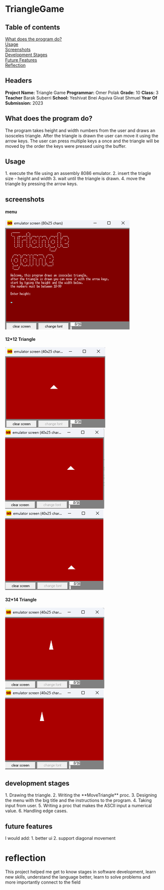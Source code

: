 # TriangleGame

## Table of contents
[What does the program do?](#what-does-the-program-do)  
[Usage](#usage)  
[Screenshots](#screenshots)  
[Development Stages](#development-stages)  
[Future Features](#future-features)  
[Reflection](#reflection)  

## Headers

**Project Name:** Triangle Game 
**Programmar:** Omer Polak 
**Grade:** 10 
**Class:** 3
**Teacher** Barak Suberri 
**School:** Yeshivat Bnei Aquiva Givat Shmuel 
**Year Of Submission:** 2023  

## What does the program do?
<a name="what-does-the-program-do"/>
The program takes height and width numbers from the user and draws an isosceles triangle.
After the triangle is drawn the user can move it using the arrow keys. The user can press multiple keys a once and the triangle will be moved by the order the keys were pressed using the buffer.

## Usage
<a name="usage"/>
1. execute the file using an assembly 8086 emulator.
2. insert the triagle size - height and width
3. wait until the triangle is drawn.
4. move the triangle by pressing the arrow keys.

## screenshots
#### menu
![Screenshot](screenshots/enterance.png)
#### 12*12 Triangle
![Screenshot](screenshots/triangle_12_12.png)
![Screenshot](screenshots/triangle_12_12-2.png)
![Screenshot](screenshots/triangle_12_12-3.png)
#### 32*14 Triangle
![Screenshot](screenshots/triangle_32_14.png)
![Screenshot](screenshots/triangle_32_14_2.png)



## development stages
<a name="development-stages"/>
1. Drawing the triangle.
2. Writing the **MoveTriangle** proc.
3. Designing the menu with the big title and the instructions to the program.
4. Taking input from user. 
5. Writing a proc that makes the ASCII input a numerical value.
6. Handling edge cases.


## future features
<a name="future-features"/>
I would add:
1. better ui
2. support diagonal movement 


# reflection
<a name="reflection"/>
This project helped me get to know stages in software development, learn new skills, understand the language better, learn to solve problems and more importantly connect to the field 
